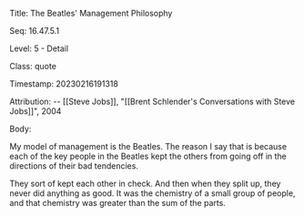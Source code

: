 Title:  The Beatles' Management Philosophy

Seq:    16.47.5.1

Level:  5 - Detail

Class:  quote

Timestamp: 20230216191318

Attribution: -- [[Steve Jobs]], "[[Brent Schlender's Conversations with Steve Jobs]]", 2004

Body:

My model of management is the Beatles. The reason I say that is because each of the key people in the Beatles kept the others from going off in the directions of their bad tendencies. 

They sort of kept each other in check. And then when they split up, they never did anything as good. It was the chemistry of a small group of people, and that chemistry was greater than the sum of the parts.
